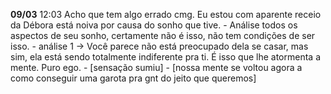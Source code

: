 **09/03**
	12:03
		Acho que tem algo errado cmg. Eu estou com aparente receio da Débora está noiva por causa do sonho que tive.
		- Análise todos os aspectos de seu sonho, certamente não é isso, não tem condições de ser isso.
		- análise 1 -> Você parece não está preocupado dela se casar, mas sim, ela está sendo totalmente indiferente pra ti. É isso que lhe atormenta a mente. Puro ego. 
		- [sensação sumiu]
		- [nossa mente se voltou agora a como conseguir uma garota pra gnt do jeito que queremos]